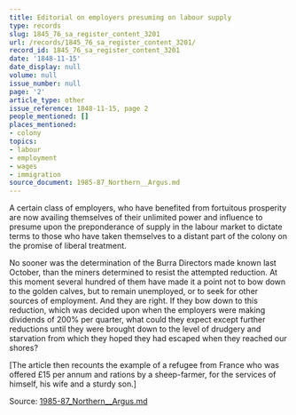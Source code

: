 ```yaml
---
title: Editorial on employers presuming on labour supply
type: records
slug: 1845_76_sa_register_content_3201
url: /records/1845_76_sa_register_content_3201/
record_id: 1845_76_sa_register_content_3201
date: '1848-11-15'
date_display: null
volume: null
issue_number: null
page: '2'
article_type: other
issue_reference: 1848-11-15, page 2
people_mentioned: []
places_mentioned:
- colony
topics:
- labour
- employment
- wages
- immigration
source_document: 1985-87_Northern__Argus.md
---
```


A certain class of employers, who have benefited from fortuitous prosperity are now availing themselves of their unlimited power and influence to presume upon the preponderance of supply in the labour market to dictate terms to those who have taken themselves to a distant part of the colony on the promise of liberal treatment.

No sooner was the determination of the Burra Directors made known last October, than the miners determined to resist the attempted reduction.  At this moment several hundred of them have made it a point not to bow down to the golden calves, but to remain unemployed, or to seek for other sources of employment.    And they are right.  If they bow down to this reduction, which was decided upon when the employers were making dividends of 200% per quarter, what could they expect except further reductions until they were brought down to the level  of drudgery and starvation from which they hoped they had escaped when they reached our shores?

[The article then recounts the example of a refugee from France who was offered £15 per annum and rations by a sheep-farmer, for the services of himself, his wife and a sturdy son.]


Source: [1985-87_Northern__Argus.md](/downloads/markdown/1985-87_Northern__Argus.md)
